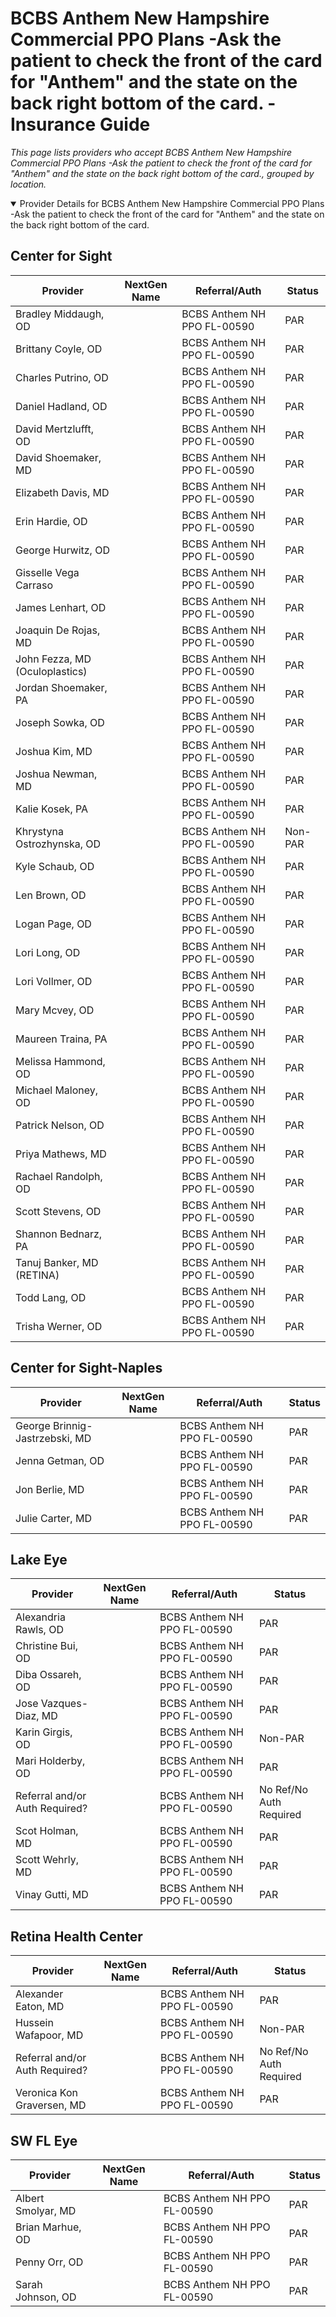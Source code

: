 # BCBS Anthem New Hampshire Commercial PPO Plans -Ask the patient to check the front of the card for "Anthem" and the state on the back right bottom of the card. - Insurance Guide

*This page lists providers who accept BCBS Anthem New Hampshire Commercial PPO Plans -Ask the patient to check the front of the card for "Anthem" and the state on the back right bottom of the card., grouped by location.*

<details open><summary>Provider Details for BCBS Anthem New Hampshire Commercial PPO Plans -Ask the patient to check the front of the card for "Anthem" and the state on the back right bottom of the card.</summary>

## Center for Sight

| Provider | NextGen Name | Referral/Auth | Status |
|----------|-------------|--------------|--------|
| Bradley Middaugh, OD |  | BCBS Anthem NH PPO FL-00590 | PAR |
| Brittany Coyle, OD |  | BCBS Anthem NH PPO FL-00590 | PAR |
| Charles Putrino, OD |  | BCBS Anthem NH PPO FL-00590 | PAR |
| Daniel Hadland, OD |  | BCBS Anthem NH PPO FL-00590 | PAR |
| David Mertzlufft, OD |  | BCBS Anthem NH PPO FL-00590 | PAR |
| David Shoemaker, MD |  | BCBS Anthem NH PPO FL-00590 | PAR |
| Elizabeth Davis, MD |  | BCBS Anthem NH PPO FL-00590 | PAR |
| Erin Hardie, OD |  | BCBS Anthem NH PPO FL-00590 | PAR |
| George Hurwitz, OD |  | BCBS Anthem NH PPO FL-00590 | PAR |
| Gisselle Vega Carraso |  | BCBS Anthem NH PPO FL-00590 | PAR |
| James Lenhart, OD |  | BCBS Anthem NH PPO FL-00590 | PAR |
| Joaquin De Rojas, MD |  | BCBS Anthem NH PPO FL-00590 | PAR |
| John Fezza, MD (Oculoplastics) |  | BCBS Anthem NH PPO FL-00590 | PAR |
| Jordan Shoemaker, PA |  | BCBS Anthem NH PPO FL-00590 | PAR |
| Joseph Sowka, OD |  | BCBS Anthem NH PPO FL-00590 | PAR |
| Joshua Kim, MD |  | BCBS Anthem NH PPO FL-00590 | PAR |
| Joshua Newman, MD |  | BCBS Anthem NH PPO FL-00590 | PAR |
| Kalie Kosek, PA |  | BCBS Anthem NH PPO FL-00590 | PAR |
| Khrystyna Ostrozhynska, OD |  | BCBS Anthem NH PPO FL-00590 | Non-PAR |
| Kyle Schaub, OD |  | BCBS Anthem NH PPO FL-00590 | PAR |
| Len Brown, OD |  | BCBS Anthem NH PPO FL-00590 | PAR |
| Logan Page, OD |  | BCBS Anthem NH PPO FL-00590 | PAR |
| Lori Long, OD |  | BCBS Anthem NH PPO FL-00590 | PAR |
| Lori Vollmer, OD |  | BCBS Anthem NH PPO FL-00590 | PAR |
| Mary Mcvey, OD |  | BCBS Anthem NH PPO FL-00590 | PAR |
| Maureen Traina, PA |  | BCBS Anthem NH PPO FL-00590 | PAR |
| Melissa Hammond, OD |  | BCBS Anthem NH PPO FL-00590 | PAR |
| Michael Maloney, OD |  | BCBS Anthem NH PPO FL-00590 | PAR |
| Patrick Nelson, OD |  | BCBS Anthem NH PPO FL-00590 | PAR |
| Priya Mathews, MD |  | BCBS Anthem NH PPO FL-00590 | PAR |
| Rachael Randolph, OD |  | BCBS Anthem NH PPO FL-00590 | PAR |
| Scott Stevens, OD |  | BCBS Anthem NH PPO FL-00590 | PAR |
| Shannon Bednarz, PA |  | BCBS Anthem NH PPO FL-00590 | PAR |
| Tanuj Banker, MD (RETINA) |  | BCBS Anthem NH PPO FL-00590 | PAR |
| Todd Lang, OD |  | BCBS Anthem NH PPO FL-00590 | PAR |
| Trisha Werner, OD |  | BCBS Anthem NH PPO FL-00590 | PAR |

## Center for Sight-Naples

| Provider | NextGen Name | Referral/Auth | Status |
|----------|-------------|--------------|--------|
| George Brinnig-Jastrzebski, MD |  | BCBS Anthem NH PPO FL-00590 | PAR |
| Jenna Getman, OD |  | BCBS Anthem NH PPO FL-00590 | PAR |
| Jon Berlie, MD |  | BCBS Anthem NH PPO FL-00590 | PAR |
| Julie Carter, MD |  | BCBS Anthem NH PPO FL-00590 | PAR |

## Lake Eye 

| Provider | NextGen Name | Referral/Auth | Status |
|----------|-------------|--------------|--------|
| Alexandria Rawls, OD |  | BCBS Anthem NH PPO FL-00590 | PAR |
| Christine Bui, OD |  | BCBS Anthem NH PPO FL-00590 | PAR |
| Diba Ossareh, OD |  | BCBS Anthem NH PPO FL-00590 | PAR |
| Jose Vazques-Diaz, MD |  | BCBS Anthem NH PPO FL-00590 | PAR |
| Karin Girgis, OD |  | BCBS Anthem NH PPO FL-00590 | Non-PAR |
| Mari Holderby, OD |  | BCBS Anthem NH PPO FL-00590 | PAR |
| Referral and/or Auth Required? |  | BCBS Anthem NH PPO FL-00590 | No Ref/No Auth Required |
| Scot Holman, MD |  | BCBS Anthem NH PPO FL-00590 | PAR |
| Scott Wehrly, MD |  | BCBS Anthem NH PPO FL-00590 | PAR |
| Vinay Gutti, MD |  | BCBS Anthem NH PPO FL-00590 | PAR |

## Retina Health Center

| Provider | NextGen Name | Referral/Auth | Status |
|----------|-------------|--------------|--------|
| Alexander Eaton, MD |  | BCBS Anthem NH PPO FL-00590 | PAR |
| Hussein Wafapoor, MD |  | BCBS Anthem NH PPO FL-00590 | Non-PAR |
| Referral and/or Auth Required? |  | BCBS Anthem NH PPO FL-00590 | No Ref/No Auth Required |
| Veronica Kon Graversen, MD |  | BCBS Anthem NH PPO FL-00590 | PAR |

## SW FL Eye

| Provider | NextGen Name | Referral/Auth | Status |
|----------|-------------|--------------|--------|
| Albert Smolyar, MD |  | BCBS Anthem NH PPO FL-00590 | PAR |
| Brian Marhue, OD |  | BCBS Anthem NH PPO FL-00590 | PAR |
| Penny Orr, OD |  | BCBS Anthem NH PPO FL-00590 | PAR |
| Sarah Johnson, OD |  | BCBS Anthem NH PPO FL-00590 | PAR |

</details>

